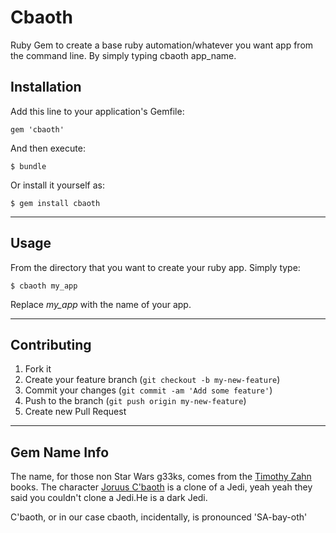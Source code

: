 # Cbaoth

Ruby Gem to create a base ruby automation/whatever you want app from the command line. By simply typing cbaoth app_name.

## Installation

Add this line to your application's Gemfile:

    gem 'cbaoth'

And then execute:

    $ bundle

Or install it yourself as:

    $ gem install cbaoth

***
## Usage

From the directory that you want to create your ruby app. Simply type:

    $ cbaoth my_app

Replace *my_app* with the name of your app.

***
## Contributing

1. Fork it
2. Create your feature branch (`git checkout -b my-new-feature`)
3. Commit your changes (`git commit -am 'Add some feature'`)
4. Push to the branch (`git push origin my-new-feature`)
5. Create new Pull Request

***
## Gem Name Info

The name, for those non Star Wars g33ks, comes from the [Timothy Zahn](http://starwars.wikia.com/wiki/Timothy_Zahn) books. The character [Joruus C'baoth](http://starwars.wikia.com/wiki/Joruus_C%27baoth) is a clone of a Jedi, yeah yeah they said you couldn't clone a Jedi.He is a dark Jedi.

C'baoth, or in our case cbaoth, incidentally, is pronounced 'SA-bay-oth'